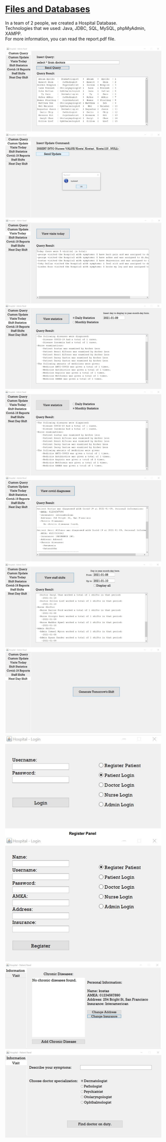 # [Files and Databases](https://www.csd.uoc.gr/CSD/index.jsp?content=courses_catalog&openmenu=demoAcc3&lang=en&course=24)  

In a team of 2 people, we created a Hospital Database.  
Technologies that we used: Java, JDBC, SQL, MySQL, phpMyAdmin, XAMPP.  
For more information, you can read the report.pdf file.  


 
![alt text](https://github.com/georgeleve/CS360/blob/main/images/image1.jpg)  
![alt text](https://github.com/georgeleve/CS360/blob/main/images/image2.jpg)  
![alt text](https://github.com/georgeleve/CS360/blob/main/images/image3.jpg)  
![alt text](https://github.com/georgeleve/CS360/blob/main/images/image4.jpg)  
![alt text](https://github.com/georgeleve/CS360/blob/main/images/image5.jpg)  
![alt text](https://github.com/georgeleve/CS360/blob/main/images/image6.jpg)  
![alt text](https://github.com/georgeleve/CS360/blob/main/images/image7.jpg)  
![alt text](https://github.com/georgeleve/CS360/blob/main/images/image8.jpg)  
![alt text](https://github.com/georgeleve/CS360/blob/main/images/image9.jpg)  
![alt text](https://github.com/georgeleve/CS360/blob/main/images/image10.jpg)  
![alt text](https://github.com/georgeleve/CS360/blob/main/images/image11.jpg)  
![alt text](https://github.com/georgeleve/CS360/blob/main/images/image12.jpg)  
